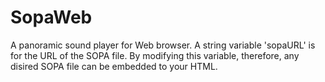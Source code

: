 # SopaWeb
A panoramic sound player for Web browser.
A string variable 'sopaURL' is for the URL of the SOPA file.
By modifying this variable, therefore, any disired SOPA file can be embedded to your HTML.
